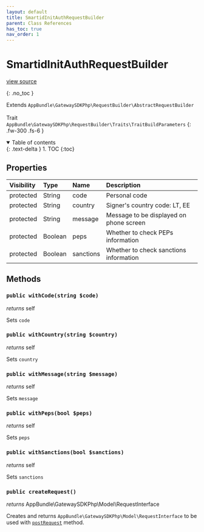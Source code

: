 ```yaml
---
layout: default
title: SmartidInitAuthRequestBuilder
parent: Class References
has_toc: true
nav_order: 1
---
```


# SmartidInitAuthRequestBuilder
[view source](https://github.com/Mark-Sign/gateway-sdk-php/blob/master/src/RequestBuilder/SmartidInitAuthRequestBuilder.php)

{: .no_toc }

Extends `AppBundle\GatewaySDKPhp\RequestBuilder\AbstractRequestBuilder` <br><br> Trait `AppBundle\GatewaySDKPhp\RequestBuilder\Traits\TraitBuildParameters`
{: .fw-300 .fs-6 }

<details open markdown="block">
  <summary>
    Table of contents
  </summary>
  {: .text-delta }
1. TOC
{:toc}
</details>

## Properties

| Visibility | Type | Name | Description |
| :--- | :--- | :--- | :--- |
| protected | String | code | Personal code |
| protected | String | country | Signer's country code: LT, EE |
| protected | String | message | Message to be displayed on phone screen |
| protected | Boolean | peps | Whether to check PEPs information |
| protected | Boolean | sanctions | Whether to check sanctions information |


## Methods

### `public withCode(string $code)`

*returns* self

Sets `code`

### `public withCountry(string $country)`

*returns* self

Sets `country`

### `public withMessage(string $message)`

*returns* self

Sets `message`

### `public withPeps(bool $peps)`

*returns* self

Sets `peps`

### `public withSanctions(bool $sanctions)`

*returns* self

Sets `sanctions`

### `public createRequest()`

*returns* AppBundle\GatewaySDKPhp\Model\RequestInterface

Creates and returns `AppBundle\GatewaySDKPhp\Model\RequestInterface` to be used with [`postRequest`](/documentation/class-ref/GatewaySDKPhp/ConnectorInterface.html#public-postrequestappbundlegatewaysdkphpmodelrequestinterface-request) method.

